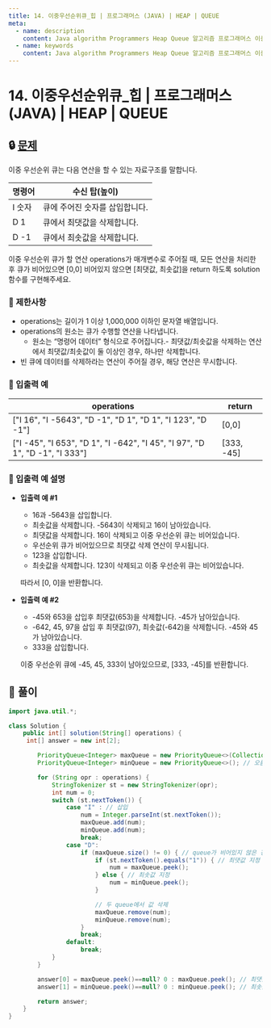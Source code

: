 ```yaml
---
title: 14. 이중우선순위큐_힙 | 프로그래머스 (JAVA) | HEAP | QUEUE
meta:
  - name: description
    content: Java algorithm Programmers Heap Queue 알고리즘 프로그래머스 이중우선순위큐 힙 큐
  - name: keywords
    content: Java algorithm Programmers Heap Queue 알고리즘 프로그래머스 이중우선순위큐 힙 큐
---
```


# 14. 이중우선순위큐_힙 | 프로그래머스 (JAVA) | HEAP | QUEUE

## 🔒 [문제](https://programmers.co.kr/learn/courses/30/lessons/42628)

이중 우선순위 큐는 다음 연산을 할 수 있는 자료구조를 말합니다.

| 명령어 |	수신 탑(높이) |
| --- | --- |
| I 숫자 |	큐에 주어진 숫자를 삽입합니다. |
| D 1 |	큐에서 최댓값을 삭제합니다. |
| D -1 |	큐에서 최솟값을 삭제합니다. |

이중 우선순위 큐가 할 연산 operations가 매개변수로 주어질 때, 모든 연산을 처리한 후 큐가 비어있으면 [0,0] 비어있지 않으면 [최댓값, 최솟값]을 return 하도록 solution 함수를 구현해주세요.

### **📢 제한사항**

* operations는 길이가 1 이상 1,000,000 이하인 문자열 배열입니다.
* operations의 원소는 큐가 수행할 연산을 나타냅니다.
    * 원소는 “명령어 데이터” 형식으로 주어집니다.- 최댓값/최솟값을 삭제하는 연산에서 최댓값/최솟값이 둘 이상인 경우, 하나만 삭제합니다.
* 빈 큐에 데이터를 삭제하라는 연산이 주어질 경우, 해당 연산은 무시합니다.

### **📢 입출력 예**

| operations |	return |
| --- | --- |
| ["I 16", "I -5643", "D -1", "D 1", "D 1", "I 123", "D -1"]	| [0,0] |
| ["I -45", "I 653", "D 1", "I -642", "I 45", "I 97", "D 1", "D -1", "I 333"] |	[333, -45] |

### **📢 입출력 예 설명**

* **입출력 예 #1**
    * 16과 -5643을 삽입합니다.
    * 최솟값을 삭제합니다. -5643이 삭제되고 16이 남아있습니다.
    * 최댓값을 삭제합니다. 16이 삭제되고 이중 우선순위 큐는 비어있습니다.
    * 우선순위 큐가 비어있으므로 최댓값 삭제 연산이 무시됩니다.
    * 123을 삽입합니다.
    * 최솟값을 삭제합니다. 123이 삭제되고 이중 우선순위 큐는 비어있습니다.

    따라서 [0, 0]을 반환합니다.

* **입출력 예 #2**
    * -45와 653을 삽입후 최댓값(653)을 삭제합니다. -45가 남아있습니다.
    * -642, 45, 97을 삽입 후 최댓값(97), 최솟값(-642)을 삭제합니다. -45와 45가 남아있습니다.
    * 333을 삽입합니다.

    이중 우선순위 큐에 -45, 45, 333이 남아있으므로, [333, -45]를 반환합니다.

## 🔑 풀이

```java
import java.util.*;

class Solution {
    public int[] solution(String[] operations) {
     int[] answer = new int[2];

        PriorityQueue<Integer> maxQueue = new PriorityQueue<>(Collections.reverseOrder()); // 내림차순
        PriorityQueue<Integer> minQueue = new PriorityQueue<>(); // 오름차순

        for (String opr : operations) {
            StringTokenizer st = new StringTokenizer(opr);
            int num = 0;
            switch (st.nextToken()) {
                case "I" : // 삽입
                    num = Integer.parseInt(st.nextToken());
                    maxQueue.add(num);
                    minQueue.add(num);
                    break;
                case "D":
                    if (maxQueue.size() != 0) { // queue가 비어있지 않은 경우,
                        if (st.nextToken().equals("1")) { // 최댓값 지정
                            num = maxQueue.peek();
                        } else { // 최솟값 지정
                            num = minQueue.peek();
                        }

                        // 두 queue에서 값 삭제    
                        maxQueue.remove(num);
                        minQueue.remove(num);
                    }
                    break;
                default:
                    break;
            }
        }

        answer[0] = maxQueue.peek()==null? 0 : maxQueue.peek(); // 최댓값 peek
        answer[1] = minQueue.peek()==null? 0 : minQueue.peek(); // 최솟값 peek

        return answer;
    }
}
```
